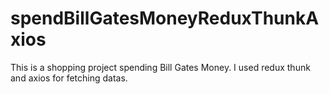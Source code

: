 # spendBillGatesMoneyReduxThunkAxios
This is a shopping project spending Bill Gates Money. I used redux thunk and axios for fetching datas.
